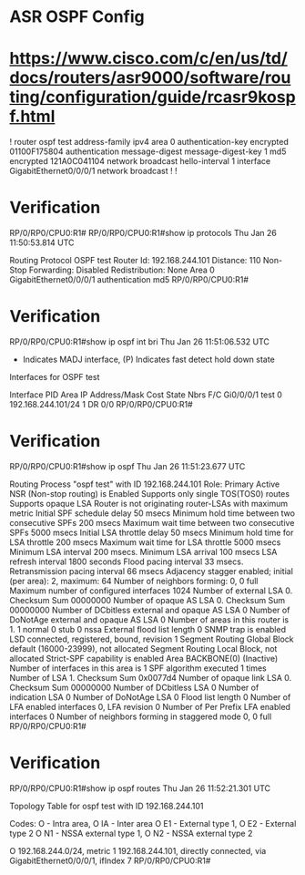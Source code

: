 # ASR OSPF Config
# https://www.cisco.com/c/en/us/td/docs/routers/asr9000/software/routing/configuration/guide/rcasr9kospf.html

!
router ospf test
 address-family ipv4
 area 0
  authentication-key encrypted 01100F175804
  authentication message-digest
  message-digest-key 1 md5 encrypted 121A0C041104
  network broadcast
  hello-interval 1
  interface GigabitEthernet0/0/0/1
   network broadcast
  !
 !

# Verification
RP/0/RP0/CPU0:R1#
RP/0/RP0/CPU0:R1#show ip protocols
Thu Jan 26 11:50:53.814 UTC

Routing Protocol OSPF test
  Router Id: 192.168.244.101
  Distance: 110
  Non-Stop Forwarding: Disabled
  Redistribution:
    None
  Area 0
    GigabitEthernet0/0/0/1
      authentication md5
RP/0/RP0/CPU0:R1#

# Verification
RP/0/RP0/CPU0:R1#show ip ospf int bri
Thu Jan 26 11:51:06.532 UTC

* Indicates MADJ interface, (P) Indicates fast detect hold down state

Interfaces for OSPF test

Interface          PID   Area            IP Address/Mask    Cost  State Nbrs F/C
Gi0/0/0/1          test  0               192.168.244.101/24 1     DR    0/0
RP/0/RP0/CPU0:R1#

# Verification
RP/0/RP0/CPU0:R1#show ip ospf
Thu Jan 26 11:51:23.677 UTC

 Routing Process "ospf test" with ID 192.168.244.101
 Role: Primary Active
 NSR (Non-stop routing) is Enabled
 Supports only single TOS(TOS0) routes
 Supports opaque LSA
 Router is not originating router-LSAs with maximum metric
 Initial SPF schedule delay 50 msecs
 Minimum hold time between two consecutive SPFs 200 msecs
 Maximum wait time between two consecutive SPFs 5000 msecs
 Initial LSA throttle delay 50 msecs
 Minimum hold time for LSA throttle 200 msecs
 Maximum wait time for LSA throttle 5000 msecs
 Minimum LSA interval 200 msecs. Minimum LSA arrival 100 msecs
 LSA refresh interval 1800 seconds
 Flood pacing interval 33 msecs. Retransmission pacing interval 66 msecs
 Adjacency stagger enabled; initial (per area): 2, maximum: 64
    Number of neighbors forming: 0, 0 full
 Maximum number of configured interfaces 1024
 Number of external LSA 0. Checksum Sum 00000000
 Number of opaque AS LSA 0. Checksum Sum 00000000
 Number of DCbitless external and opaque AS LSA 0
 Number of DoNotAge external and opaque AS LSA 0
 Number of areas in this router is 1. 1 normal 0 stub 0 nssa
 External flood list length 0
 SNMP trap is enabled
 LSD connected, registered, bound, revision 1
 Segment Routing Global Block default (16000-23999), not allocated
 Segment Routing Local Block, not allocated
 Strict-SPF capability is enabled
    Area BACKBONE(0) (Inactive)
        Number of interfaces in this area is 1
        SPF algorithm executed 1 times
        Number of LSA 1.  Checksum Sum 0x0077d4
        Number of opaque link LSA 0.  Checksum Sum 00000000
        Number of DCbitless LSA 0
        Number of indication LSA 0
        Number of DoNotAge LSA 0
        Flood list length 0
        Number of LFA enabled interfaces 0, LFA revision 0
        Number of Per Prefix LFA enabled interfaces 0
        Number of neighbors forming in staggered mode 0, 0 full
RP/0/RP0/CPU0:R1#

# Verification
RP/0/RP0/CPU0:R1#show ip ospf routes
Thu Jan 26 11:52:21.301 UTC

Topology Table for ospf test with ID 192.168.244.101

Codes: O - Intra area, O IA - Inter area
       O E1 - External type 1, O E2 - External type 2
       O N1 - NSSA external type 1, O N2 - NSSA external type 2

O    192.168.244.0/24, metric 1
       192.168.244.101, directly connected, via GigabitEthernet0/0/0/1, ifIndex 7
RP/0/RP0/CPU0:R1#

